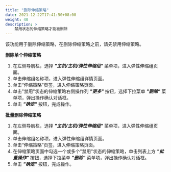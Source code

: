 ```yaml
---
title: "删除伸缩策略"
date: 2021-12-22T17:41:50+08:00
weight: 40
description: >
    禁用状态的伸缩策略才能被删除
---
```



该功能用于删除伸缩策略，在删除伸缩策略之前，请先禁用伸缩策略。

**删除单个伸缩策略**

1. 在左侧导航栏，选择 **_"主机/主机/弹性伸缩组"_** 菜单项，进入弹性伸缩组页面。
2. 单击伸缩组名称项，进入弹性伸缩组详情页面。
2. 单击“伸缩策略”页签，进入伸缩策略页面。
3. 单击"禁用"状态的伸缩策略右侧操作列 **_"更多"_** 按钮，选择下拉菜单 **_"删除"_** 菜单项，弹出操作确认对话框。
4. 单击 **_"确定"_** 按钮，完成操作。

**批量删除伸缩策略**

1. 在左侧导航栏，选择 **_"主机/主机/弹性伸缩组"_** 菜单项，进入弹性伸缩组页面。
2. 单击伸缩组名称项，进入弹性伸缩组详情页面。
2. 单击“伸缩策略”页签，进入伸缩策略页面。
3. 在伸缩策略页面中勾选一个或多个"禁用"状态的伸缩策略，单击列表上方 **_"批量操作"_** 按钮，选择下拉菜单 **_"删除"_** 菜单项，弹出操作确认对话框。
4. 单击 **_"确定"_** 按钮，完成操作。

